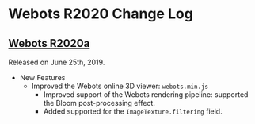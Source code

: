 # Webots R2020 Change Log


## [Webots R2020a](../blog/Webots-2020-a-release.md)
Released on June 25th, 2019.

  - New Features
    - Improved the Webots online 3D viewer: `webots.min.js`
      - Improved support of the Webots rendering pipeline: supported the Bloom post-processing effect.
      - Added supported for the `ImageTexture.filtering` field.
